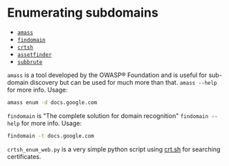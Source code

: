 # Enumerating subdomains
* [`amass`](https://github.com/OWASP/Amass)
* [`findomain`](https://github.com/Edu4rdSHL/findomain)
* [`crtsh`](https://github.com/appsecco/the-art-of-subdomain-enumeration/blob/master/crtsh_enum_web.py)
* [`assetfinder`](https://github.com/tomnomnom/assetfinder)
* [`subbrute`](https://github.com/TheRook/subbrute)

`amass` is a tool developed by the OWASP® Foundation and is useful for sub-domain discovery but can be used for much more than that. 
`amass --help` for more info.
Usage:
```bash
amass enum -d docs.google.com
```

`findomain` is "The complete solution for domain recognition"
`findomain --help` for more info.
Usage:
```bash
findomain -t docs.google.com
```

`crtsh_enum_web.py` is a very simple python script using [crt.sh](https://crt.sh/) for searching certificates.
